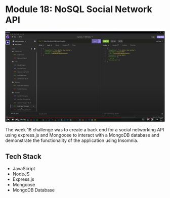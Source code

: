 # Module 18: NoSQL Social Network API

![Site Screenshot](../public/m18_nosql_social_network_api.jpg)

The week 18 challenge was to create a back end for a social networking API using express.js and Mongoose to interact with a MongoDB database and demonstrate the functionality of the application using Insomnia.

## Tech Stack
- JavaScript
- NodeJS
- Express.js
- Mongoose
- MongoDB Database

